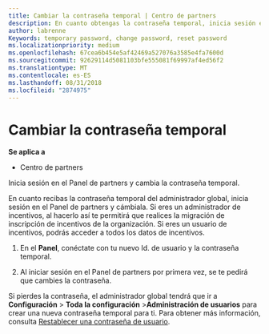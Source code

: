 ```yaml
---
title: Cambiar la contraseña temporal | Centro de partners
description: En cuanto obtengas la contraseña temporal, inicia sesión en el Centro de partners y cámbiala.
author: labrenne
Keywords: temporary password, change password, reset password
ms.localizationpriority: medium
ms.openlocfilehash: 67cea6b454e5af42469a527076a3585e4fa7600d
ms.sourcegitcommit: 92629114d5081103bfe555081f69997af4ed56f2
ms.translationtype: MT
ms.contentlocale: es-ES
ms.lasthandoff: 08/31/2018
ms.locfileid: "2874975"
---
```

# <a name="change-your-temporary-password"></a>Cambiar la contraseña temporal

**Se aplica a**

-  Centro de partners

Inicia sesión en el Panel de partners y cambia la contraseña temporal.

En cuanto recibas la contraseña temporal del administrador global, inicia sesión en el Panel de partners y cámbiala. Si eres un administrador de incentivos, al hacerlo así te permitirá que realices la migración de inscripción de incentivos de la organización. Si eres un usuario de incentivos, podrás acceder a todos los datos de incentivos.

1.  En el **Panel**, conéctate con tu nuevo Id. de usuario y la contraseña temporal.

2.  Al iniciar sesión en el Panel de partners por primera vez, se te pedirá que cambies la contraseña.

Si pierdes la contraseña, el administrador global tendrá que ir a **Configuración** > **Toda la configuración** >**Administración de usuarios** para crear una nueva contraseña temporal para ti.
Para obtener más información, consulta [Restablecer una contraseña de usuario](reset-a-user-password.md).


 

 



